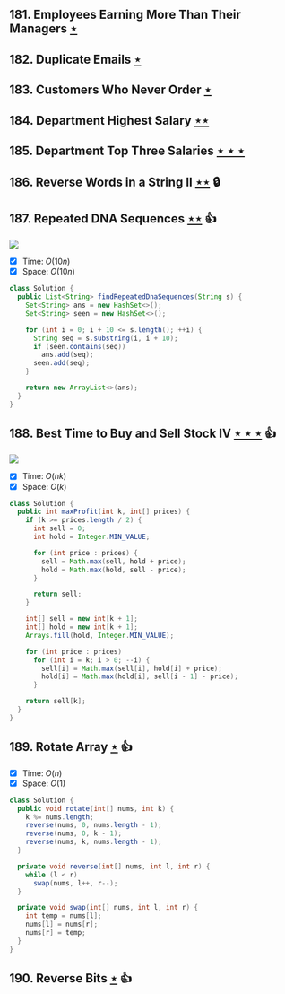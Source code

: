 ## 181. Employees Earning More Than Their Managers [$\star$](https://leetcode.com/problems/employees-earning-more-than-their-managers)

## 182. Duplicate Emails [$\star$](https://leetcode.com/problems/duplicate-emails)

## 183. Customers Who Never Order [$\star$](https://leetcode.com/problems/customers-who-never-order)

## 184. Department Highest Salary [$\star\star$](https://leetcode.com/problems/department-highest-salary)

## 185. Department Top Three Salaries [$\star\star\star$](https://leetcode.com/problems/department-top-three-salaries)

## 186. Reverse Words in a String II [$\star\star$](https://leetcode.com/problems/reverse-words-in-a-string-ii) 🔒

## 187. Repeated DNA Sequences [$\star\star$](https://leetcode.com/problems/repeated-dna-sequences) :thumbsup:

![](https://img.shields.io/badge/-Hash%20Table-7BA23F.svg?style=flat-square)

- [x] Time: $O(10n)$
- [x] Space: $O(10n)$

```java
class Solution {
  public List<String> findRepeatedDnaSequences(String s) {
    Set<String> ans = new HashSet<>();
    Set<String> seen = new HashSet<>();

    for (int i = 0; i + 10 <= s.length(); ++i) {
      String seq = s.substring(i, i + 10);
      if (seen.contains(seq))
        ans.add(seq);
      seen.add(seq);
    }

    return new ArrayList<>(ans);
  }
}
```

## 188. Best Time to Buy and Sell Stock IV [$\star\star\star$](https://leetcode.com/problems/best-time-to-buy-and-sell-stock-iv) :thumbsup:

![](https://img.shields.io/badge/-Dynamic%20Programming-113285.svg?style=flat-square)

- [x] Time: $O(nk)$
- [x] Space: $O(k)$

```java
class Solution {
  public int maxProfit(int k, int[] prices) {
    if (k >= prices.length / 2) {
      int sell = 0;
      int hold = Integer.MIN_VALUE;

      for (int price : prices) {
        sell = Math.max(sell, hold + price);
        hold = Math.max(hold, sell - price);
      }

      return sell;
    }

    int[] sell = new int[k + 1];
    int[] hold = new int[k + 1];
    Arrays.fill(hold, Integer.MIN_VALUE);

    for (int price : prices)
      for (int i = k; i > 0; --i) {
        sell[i] = Math.max(sell[i], hold[i] + price);
        hold[i] = Math.max(hold[i], sell[i - 1] - price);
      }

    return sell[k];
  }
}
```

## 189. Rotate Array [$\star$](https://leetcode.com/problems/rotate-array) :thumbsup:

- [x] Time: $O(n)$
- [x] Space: $O(1)$

```java
class Solution {
  public void rotate(int[] nums, int k) {
    k %= nums.length;
    reverse(nums, 0, nums.length - 1);
    reverse(nums, 0, k - 1);
    reverse(nums, k, nums.length - 1);
  }

  private void reverse(int[] nums, int l, int r) {
    while (l < r)
      swap(nums, l++, r--);
  }

  private void swap(int[] nums, int l, int r) {
    int temp = nums[l];
    nums[l] = nums[r];
    nums[r] = temp;
  }
}
```

## 190. Reverse Bits [$\star$](https://leetcode.com/problems/reverse-bits) :thumbsup:
